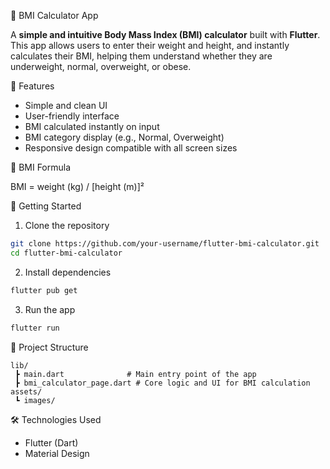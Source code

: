 

📱 BMI Calculator App

A **simple and intuitive Body Mass Index (BMI) calculator** built with **Flutter**. This app allows users to enter their weight and height, and instantly calculates their BMI, helping them understand whether they are underweight, normal, overweight, or obese.

 📌 Features

* Simple and clean UI
* User-friendly interface
* BMI calculated instantly on input
* BMI category display (e.g., Normal, Overweight)
* Responsive design compatible with all screen sizes

 🧮 BMI Formula

BMI = weight (kg) / \[height (m)]²

 🚀 Getting Started
 1. Clone the repository

```bash
git clone https://github.com/your-username/flutter-bmi-calculator.git
cd flutter-bmi-calculator
```
 2. Install dependencies

```bash
flutter pub get
```
 3. Run the app

```bash
flutter run
```
📂 Project Structure

```
lib/
 ┣ main.dart              # Main entry point of the app
 ┣ bmi_calculator_page.dart # Core logic and UI for BMI calculation
assets/
 ┗ images/             
```
🛠️ Technologies Used

* Flutter (Dart)
* Material Design



